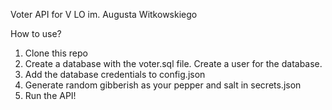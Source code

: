 Voter API for V LO im. Augusta Witkowskiego

How to use?

1. Clone this repo
2. Create a database with the voter.sql file. Create a user for the database.
3. Add the database credentials to config.json
4. Generate random gibberish as your pepper and salt in secrets.json
5. Run the API!
